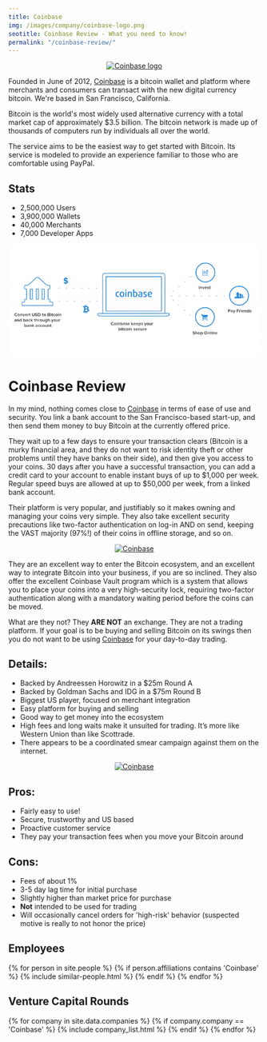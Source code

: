 ```yaml
---
title: Coinbase
img: /images/company/coinbase-logo.png
seotitle: Coinbase Review - What you need to know!
permalink: "/coinbase-review/"
---
```


<center><a href="http://www.runtogold.com/coinbase" target="_blank"><img src='https://www.weusecoins.com/images/coinbase-logo.png' title='Coinbase logo' alt='Coinbase logo' width="700" height="245" border='0' ></a></center>
<p>Founded in June of 2012, <a href="http://www.runtogold.com/coinbase" target="_blank">Coinbase</a> is a bitcoin wallet and platform where merchants and consumers can transact with the new digital currency bitcoin. We're based in San Francisco, California.
<p>Bitcoin is the world's most widely used alternative currency with a total market cap of approximately $3.5 billion. The bitcoin network is made up of thousands of computers run by individuals all over the world.
<p>The service aims to be the easiest way to get started with Bitcoin. Its service is modeled to provide an experience familiar to those who are comfortable using PayPal.
<h2>Stats</h2>
      <ul><li>2,500,000 <span>Users </li>
      <li>3,900,000 <span>Wallets</li>
      <li>40,000 <span>Merchants</li>
      <li>7,000 <span>Developer Apps</li></ul>
<center><img src="/images/coinbase-summary.png" alt="Coinbase Summary" /></center>

<h1>Coinbase Review</h1> 
<p>In my mind, nothing comes close to <a href="http://www.runtogold.com/coinbase" target="_blank">Coinbase</a> in terms of ease of use and security. You link a bank account to the San Francisco-based start-up, and then send them money to buy Bitcoin at the currently offered price.
<p>They wait up to a few days to ensure your transaction clears (Bitcoin is a murky financial area, and they do not want to risk identity theft or other problems until they have banks on their side), and then give you access to your coins. 30 days after you have a successful transaction, you can add a credit card to your account to enable instant buys of up to $1,000 per week. Regular speed buys are allowed at up to $50,000 per week, from a linked bank account.
<p>Their platform is very popular, and justifiably so it makes owning and managing your coins very simple. They also take excellent security precautions like two-factor authentication on log-in AND on send, keeping the VAST majority (97%!) of their coins in offline storage, and so on.
<center><a href="http://www.runtogold.com/coinbase" target="_blank"><img src='https://www.weusecoins.com/images/coinbase-468-60.jpg' title='Coinbase' alt='Coinbase' width="468" height="60" border='0' ></a></center>
<p>They are an excellent way to enter the Bitcoin ecosystem, and an excellent way to integrate Bitcoin into your business, if you are so inclined. They also offer the excellent Coinbase Vault program which is a system that allows you to place your coins into a very high-security lock, requiring two-factor authentication along with a mandatory waiting period before the coins can be moved.</p>
<p>What are they not? They <b>ARE NOT</b> an exchange. They are not a trading platform. If your goal is to be buying and selling Bitcoin on its swings then you do not want to be using <a href="http://www.runtogold.com/coinbase" target="_blank">Coinbase</a> for your day-to-day trading.</p>
<h2>Details:</h2>
<ul>
<li>Backed by Andreessen Horowitz in a $25m Round A</li>
<li>Backed by Goldman Sachs and IDG in a $75m Round B</li>
<li>Biggest US player, focused on merchant integration</li>
<li>Easy platform for buying and selling</li>
<li>Good way to get money into the ecosystem</li>
<li>High fees and long waits make it unsuited for trading. It&#8217;s more like Western Union than like Scottrade.</li>
<li>There appears to be a coordinated smear campaign against them on the internet.</li>
</ul>
<center><a href="http://www.runtogold.com/coinbase" target="_blank"><img src='https://www.weusecoins.com/images/coinbase-468-60.jpg' title='Coinbase' alt='Coinbase' width="468" height="60" border='0' ></a></center>
<h2><b>Pros:</b></h2>
<ul>
<li>Fairly easy to use!</li>
<li>Secure, trustworthy and US based</li>
<li>Proactive customer service</li>
<li>They pay your transaction fees when you move your Bitcoin around</li>
</ul>
<h2><b>Cons</b>:</h2>
<ul>
<li>Fees of about 1%</li>
<li>3-5 day lag time for initial purchase</li>
<li>Slightly higher than market price for purchase</li>
<li><b>Not</b> intended to be used for trading</li>
<li>Will occasionally cancel orders for 'high-risk' behavior (suspected motive is really to not honor the price)</li>
</ul>

<h2>Employees</h2>

<div class="similar-people-wrap">
{% for person in site.people %}
{% if person.affiliations contains 'Coinbase' %}
{% include similar-people.html %}
{% endif %}
{% endfor %}
</div>

<h2>Venture Capital Rounds</h2>

{% for company in site.data.companies %}
{% if company.company == 'Coinbase' %}
{% include company_list.html %}
{% endif %}
{% endfor %}